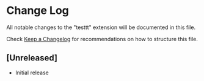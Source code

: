 # Change Log
All notable changes to the "testtt" extension will be documented in this file.

Check [Keep a Changelog](http://keepachangelog.com/) for recommendations on how to structure this file.

## [Unreleased]
- Initial release